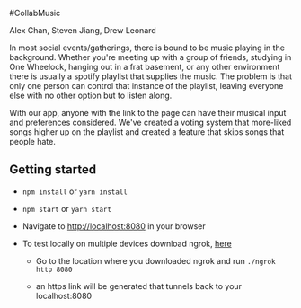 #CollabMusic

Alex Chan, Steven Jiang, Drew Leonard

In most social events/gatherings, there is bound to be music playing in the background. Whether you're meeting up with a group of friends, studying in One Wheelock, hanging out in a frat basement, or any other environment there is usually a spotify playlist that supplies the music. The problem is that only one person can control that instance of the playlist, leaving everyone else with no other option but to listen along.

With our app, anyone with the link to the page can have their musical input and preferences considered. We've created a voting system that more-liked songs higher up on the playlist and created a feature that skips songs that people hate. 

## Getting started
- `npm install` or `yarn install`

- `npm start` or `yarn start`

- Navigate to [http://localhost:8080](http://localhost:8080) in your browser

- To test locally on multiple devices download ngrok, [here](https://ngrok.com/download)

	- Go to the location where you downloaded ngrok and run `./ngrok http 8080`

	- an https link will be generated that tunnels back to your localhost:8080


## 